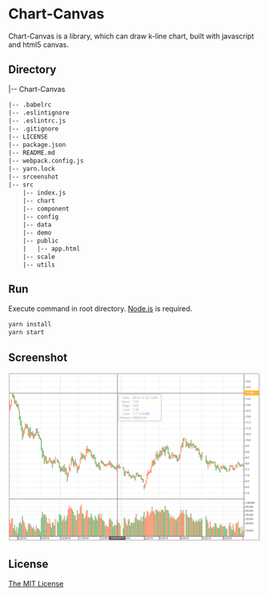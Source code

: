 # Chart-Canvas
Chart-Canvas is a library, which can draw k-line chart, built with javascript and html5 canvas.

## Directory    
|-- Chart-Canvas  

    |-- .babelrc  
    |-- .eslintignore   
    |-- .eslintrc.js  
    |-- .gitignore  
    |-- LICENSE      
    |-- package.json  
    |-- README.md  
    |-- webpack.config.js  
    |-- yarn.lock  
    |-- srceenshot  
    |-- src    
        |-- index.js  
        |-- chart  
        |-- component  
        |-- config  
        |-- data  
        |-- demo  
        |-- public    
        |   |-- app.html    
        |-- scale  
        |-- utils


## Run
Execute command in root directory. [Node.js](https://nodejs.org) is required.
```bash
yarn install
yarn start
```

## Screenshot
<img width="800" src="./screenshot/chart.png"/>

## License
[The MIT License](LICENSE.md)